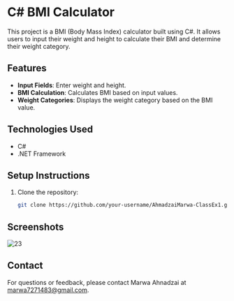 # C# BMI Calculator

This project is a BMI (Body Mass Index) calculator built using C#. It allows users to input their weight and height to calculate their BMI and determine their weight category.

## Features
- **Input Fields**: Enter weight and height.
- **BMI Calculation**: Calculates BMI based on input values.
- **Weight Categories**: Displays the weight category based on the BMI value.

## Technologies Used
- C#
- .NET Framework

## Setup Instructions
1. Clone the repository:
   ```sh
   git clone https://github.com/your-username/AhmadzaiMarwa-ClassEx1.git
## Screenshots
![23](https://github.com/MarwaAhnadzai/C-BMI-Calculator/assets/99272137/e8ac5507-c64d-410a-bf64-4a99b9c2a524)

## Contact
For questions or feedback, please contact Marwa Ahnadzai at marwa7271483@gmail.com.

